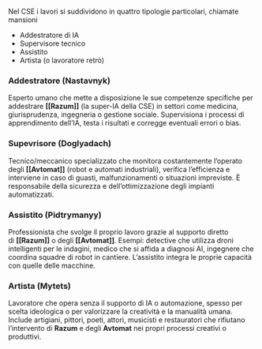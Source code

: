 Nel CSE i lavori si suddividono in quattro tipologie particolari, chiamate mansioni
- Addestratore di IA
- Supervisore tecnico
- Assistito
- Artista (o lavoratore retrò)
### Addestratore (Nastavnyk)
Esperto umano che mette a disposizione le sue competenze specifiche per addestrare **[[Razum]]** (la super-IA della CSE) in settori come medicina, giurisprudenza, ingegneria o gestione sociale. Supervisiona i processi di apprendimento dell’IA, testa i risultati e corregge eventuali errori o bias.
### Supevrisore (Doglyadach)
Tecnico/meccanico specializzato che monitora costantemente l’operato degli **[[Avtomat]]** (robot e automati industriali), verifica l’efficienza e interviene in caso di guasti, malfunzionamenti o situazioni impreviste. È responsabile della sicurezza e dell’ottimizzazione degli impianti automatizzati.
### **Assistito** (Pidtrymanyy)
Professionista che svolge il proprio lavoro grazie al supporto diretto di **[[Razum]]** o degli **[[Avtomat]]**. Esempi: detective che utilizza droni intelligenti per le indagini, medico che si affida a diagnosi AI, ingegnere che coordina squadre di robot in cantiere. L’assistito integra le proprie capacità con quelle delle macchine.
### **Artista** (Mytets)
Lavoratore che opera senza il supporto di IA o automazione, spesso per scelta ideologica o per valorizzare la creatività e la manualità umana. Include artigiani, pittori, poeti, attori, musicisti e restauratori che rifiutano l’intervento di **Razum** e degli **Avtomat** nei propri processi creativi o produttivi.